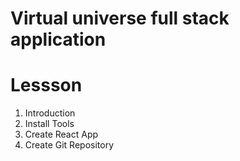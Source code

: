 # Virtual universe full stack application

# Lessson

1. Introduction
2. Install Tools
3. Create React App
4. Create Git Repository
